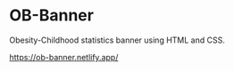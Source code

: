 # OB-Banner

Obesity-Childhood statistics banner using HTML and CSS.

https://ob-banner.netlify.app/
